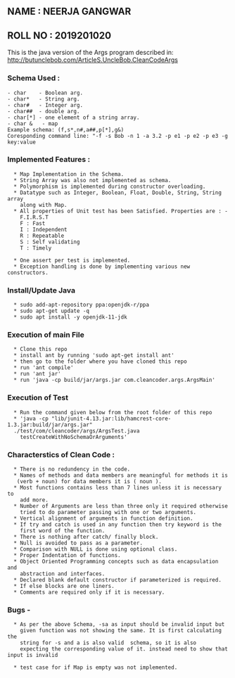 ## NAME    : NEERJA GANGWAR
## ROLL NO : 2019201020


This is the java version of the Args program described in: http://butunclebob.com/ArticleS.UncleBob.CleanCodeArgs


### Schema Used :
    - char    - Boolean arg.
    - char*   - String arg.
    - char#   - Integer arg.
    - char##  - double arg.
    - char[*] - one element of a string array.
    - char &   - map
    Example schema: (f,s*,n#,a##,p[*],g&)
    Coresponding command line: "-f -s Bob -n 1 -a 3.2 -p e1 -p e2 -p e3 -g key:value




### Implemented Features :
      
      * Map Implementation in the Schema. 
      * String Array was also not implemented as schema.
      * Polymorphism is implemented during constructor overloading.
      * Datatype such as Integer, Boolean, Float, Double, String, String array
        along with Map.  
      * All properties of Unit test has been Satisfied. Properties are : - 
        F.I.R.S.T 
        F : Fast
        I : Independent
        R : Repeatable
        S : Self validating
        T : Timely
        
      * One assert per test is implemented.
      * Exception handling is done by implementing various new constructors.
      
     
### Install/Update Java

      * sudo add-apt-repository ppa:openjdk-r/ppa
      * sudo apt-get update -q 
      * sudo apt install -y openjdk-11-jdk 


### Execution of main File

      * Clone this repo 
      * install ant by running 'sudo apt-get install ant'
      * then go to the folder where you have cloned this repo
      * run 'ant compile'
      * run 'ant jar'
      * run 'java -cp build/jar/args.jar com.cleancoder.args.ArgsMain'

### Execution of Test
     
      * Run the command given below from the root folder of this repo
      * 'java -cp "lib/junit-4.13.jar:lib/hamcrest-core-1.3.jar:build/jar/args.jar" 
      ./test/com/cleancoder/args/ArgsTest.java
        testCreateWithNoSchemaOrArguments'

          
      
### Characterstics of Clean Code : 

      * There is no redundency in the code.
      * Names of methods and data members are meaningful for methods it is 
       (verb + noun) for data members it is ( noun ).
      * Most functions contains less than 7 lines unless it is necessary to 
        add more.
      * Number of Arguments are less than three only it required otherwise
        tried to do parameter passing with one or two arguments.
      * Vertical alignment of arguments in function definition.
      * If try and catch is used in any function then try keyword is the 
        first word of the function.
      * There is nothing after catch/ finally block.
      * Null is avoided to pass as a parameter.
      * Comparison with NULL is done using optional class.
      * Proper Indentation of functions.
      * Object Oriented Programming concepts such as data encapsulation and
        abstraction and interfaces.
      * Declared blank default constructor if parameterized is required.   
      * If else blocks are one liners.
      * Comments are required only if it is necessary.
      


### Bugs -
      
      * As per the above Schema, -sa as input should be invalid input but 
        given function was not showing the same. It is first calculating the
        string for -s and a is also valid  schema, so it is also  
        expecting the corresponding value of it. instead need to show that input is invalid
      
      * test case for if Map is empty was not implemented. 
         
    
          

    

